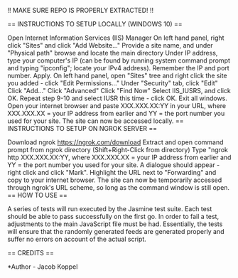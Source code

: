 !! MAKE SURE REPO IS PROPERLY EXTRACTED! !!

== INSTRUCTIONS TO SETUP LOCALLY (WINDOWS 10) ==

Open Internet Information Services (IIS) Manager
On left hand panel, right click "Sites" and click "Add Website..."
Provide a site name, and under "Physical path" browse and locate the main directory
Under IP address, type your computer's IP (can be found by running system command prompt and typing "ipconfig"; locate your IPv4 address). Remember the IP and port number.
Apply.
On left hand panel, open "Sites" tree and right click the site you added - click "Edit Permissions..."
Under "Security" tab, click "Edit"
Click "Add..."
Click "Advanced"
Click "Find Now"
Select IIS_IUSRS, and click OK.
Repeat step 9-10 and select IUSR this time - click OK. Exit all windows.
Open your internet browser and paste XXX.XXX.XX:YY in your URL, where XXX.XXX.XX = your IP address from earlier and YY = the port number you used for your site.
The site can now be accessed locally.
== INSTRUCTIONS TO SETUP ON NGROK SERVER ==

Download ngrok https://ngrok.com/download
Extract and open command prompt from ngrok directory (Shift+Right-Click from directory)
Type "ngrok http XXX.XXX.XX:YY, where XXX.XXX.XX = your IP address from earlier and YY = the port number you used for your site.
A dialogue should appear - right click and click "Mark". Highlight the URL next to "Forwarding" and copy to your internet browser.
The site can now be temporarily accessed through ngrok's URL scheme, so long as the command window is still open.
== HOW TO USE ==

A series of tests will run executed by the Jasmine test suite. Each test should be able to pass successfully on the first go. In order to fail a test, adjustments to the main JavaScript file must be had. Essentially, the tests will ensure that the randomly generated feeds are generated properly and suffer no errors on account of the actual script.

== CREDITS ==

*Author - Jacob Koppel

